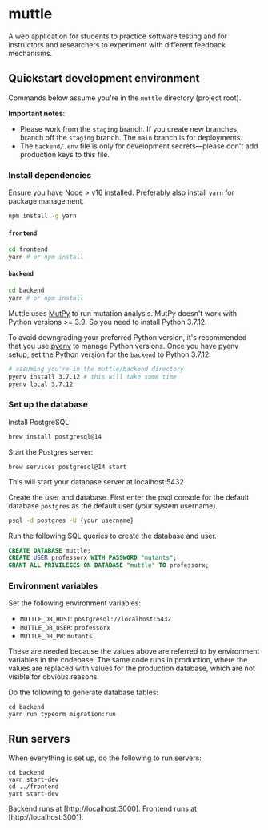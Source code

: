# muttle
A web application for students to practice software testing and for instructors and researchers to experiment with different feedback mechanisms.

## Quickstart development environment 

Commands below assume you're in the `muttle` directory (project root).

**Important notes**:
* Please work from the `staging` branch. If you create new branches, branch off the `staging` branch. The `main` branch is for deployments.
* The `backend/.env` file is only for development secrets—please don't add production keys to this file. 

### Install dependencies

Ensure you have Node > v16 installed. Preferably also install `yarn` for package management.

```bash
npm install -g yarn
```

#### `frontend`

```bash
cd frontend
yarn # or npm install
```

#### `backend`

```bash
cd backend
yarn # or npm install
```

Muttle uses [MutPy](https://github.com/mutpy/mutpy) to run mutation analysis. MutPy doesn't work with Python versions >= 3.9. So you need to install Python 3.7.12.

To avoid downgrading your preferred Python version, it's recommended that you use [pyenv](https://github.com/pyenv/pyenv) to manage Python versions. Once you have pyenv setup, set the Python version for the `backend` to Python 3.7.12.

```bash
# assuming you're in the muttle/backend directory
pyenv install 3.7.12 # this will take some time
pyenv local 3.7.12
```

### Set up the database

Install PostgreSQL:

```bash
brew install postgresql@14
```

Start the Postgres server:

```
brew services postgresql@14 start
```

This will start your database server at localhost:5432

Create the user and database. First enter the psql console for the default database `postgres` as the default user (your system username).

```bash
psql -d postgres -U {your username}
```

Run the following SQL queries to create the database and user.

```sql
CREATE DATABASE muttle;
CREATE USER professorx WITH PASSWORD "mutants";
GRANT ALL PRIVILEGES ON DATABASE "muttle" TO professorx;
```

### Environment variables

Set the following environment variables:

* `MUTTLE_DB_HOST`: `postgresql://localhost:5432`
* `MUTTLE_DB_USER`: `professorx`
* `MUTTLE_DB_PW`: `mutants`

These are needed because the values above are referred to by environment variables in the codebase. The same code runs in production, where the values are replaced with values for the production database, which are not visible for obvious reasons.

Do the following to generate database tables:

```
cd backend
yarn run typeorm migration:run
```

## Run servers

When everything is set up, do the following to run servers:

```
cd backend 
yarn start-dev
cd ../frontend
yart start-dev
```

Backend runs at [http://localhost:3000]. Frontend runs at [http://localhost:3001].

